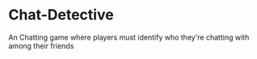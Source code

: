 # Chat-Detective
An Chatting game where players must identify who they're chatting with among their friends
